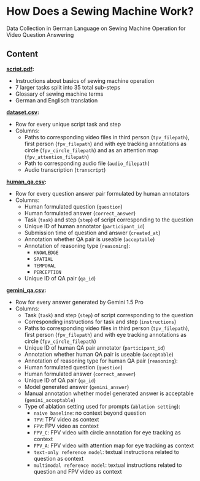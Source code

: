 # How Does a Sewing Machine Work?

Data Collection in German Language on Sewing Machine Operation for Video Question Answering

## Content

**[script.pdf](script.pdf):**

- Instructions about basics of sewing machine operation
- 7 larger tasks split into 35 total sub-steps
- Glossary of sewing machine terms
- German and Englisch translation

**[dataset.csv](dataset.csv):**

- Row for every unique script task and step
- Columns:
	- Paths to corresponding video files in third person (`tpv_filepath`), first person (`fpv_filepath`) and with eye tracking annotations as circle (`fpv_circle_filepath`) and as an attention map (`fpv_attention_filepath`)
	- Path to corresponding audio file (`audio_filepath`)
	- Audio transcription (`transcript`)

**[human_qa.csv](human_qa.csv):**

- Row for every question answer pair formulated by human annotators
- Columns:
	- Human formulated question (`question`)
	- Human formulated answer (`correct_answer`)
	- Task (`task`) and step (`step`) of script corresponding to the question
	- Unique ID of human annotator (`participant_id`)
	- Submission time of question and answer (`created_at`)
	- Annotation whether QA pair is useable (`acceptable`)
	- Annotation of reasoning type (`reasoning`):
		- `KNOWLEDGE`
		- `SPATIAL`
		- `TEMPORAL`
		- `PERCEPTION`
	- Unique ID of QA pair (`qa_id`)

**[gemini_qa.csv](gemini_qa.csv):**

- Row for every answer generated by Gemini 1.5 Pro
- Columns:
	- Task (`task`) and step (`step`) of script corresponding to the question
	- Corresponding instructions for task and step (`instructions`)
	- Paths to corresponding video files in third person (`tpv_filepath`), first person (`fpv_filepath`) and with eye tracking annotations as circle (`fpv_circle_filepath`) 
	- Unique ID of human QA pair annotator (`participant_id`)
	- Annotation whether human QA pair is useable (`acceptable`)
	- Annotation of reasoning type for human QA pair (`reasoning`):
	- Human formulated question (`question`)
	- Human formulated answer (`correct_answer`)
	- Unique ID of QA pair (`qa_id`)
	- Model generated answer (`gemini_answer`)
	- Manual annotation whether model generated answer is acceptable (`gemini_acceptable`)
	- Type of ablation setting used for prompts (`ablation setting`):
		- `naive baseline`: no context beyond question
		- `TPV`: TPV video as context
		- `FPV`: FPV video as context
		- `FPV_C`: FPV video with circle annotation for eye tracking as context
		- `FPV_A`: FPV video with attention map for eye tracking as context
    	- `text-only reference model`: textual instructions related to question as context
    	- `multimodal reference model`: textual instructions related to question and FPV video as context
  		
